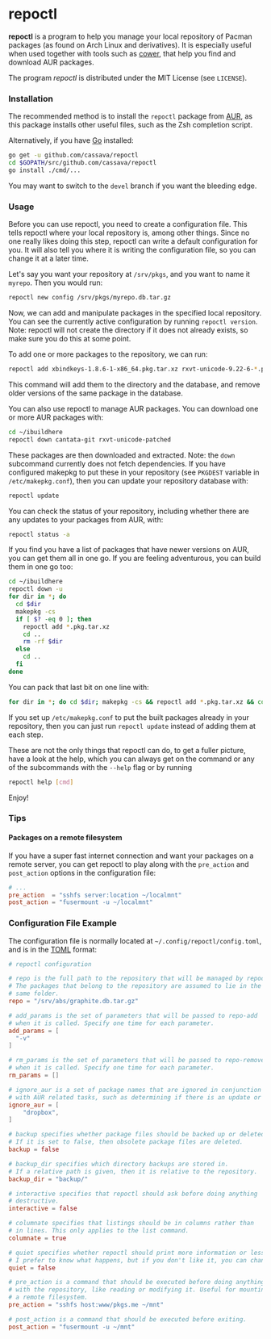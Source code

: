 repoctl
========

**repoctl** is a program to help you manage your local repository of Pacman
packages (as found on Arch Linux and derivatives). It is especially useful when
used together with tools such as [cower](https://github.com/falconindy/cower),
that help you find and download AUR packages.

The program *repoctl* is distributed under the MIT License (see `LICENSE`).

### Installation

The recommended method is to install the `repoctl` package from [AUR](https://aur.archlinux.org/packages/repoctl),
as this package installs other useful files, such as the Zsh completion script.

Alternatively, if you have [Go](https://golang.org) installed:

```sh
go get -u github.com/cassava/repoctl
cd $GOPATH/src/github.com/cassava/repoctl
go install ./cmd/...
```

You may want to switch to the `devel` branch if you want the bleeding edge.

### Usage
Before you can use repoctl, you need to create a configuration file.
This tells repoctl where your local repository is, among other things.
Since no one really likes doing this step, repoctl can write a default
configuration for you. It will also tell you where it is writing the
configuration file, so you can change it at a later time.

Let's say you want your repository at `/srv/pkgs`,
and you want to name it `myrepo`. Then you would run:

```sh
repoctl new config /srv/pkgs/myrepo.db.tar.gz
```

Now, we can add and manipulate packages in the specified local repository.
You can see the currently active configuration by running `repoctl version`.
Note: repoctl will not create the directory if it does not already exists, so
make sure you do this at some point.

To add one or more packages to the repository, we can run:

```sh
repoctl add xbindkeys-1.8.6-1-x86_64.pkg.tar.xz rxvt-unicode-9.22-6-*.pkg.tar.xz
```

This command will add them to the directory and the database, and remove older
versions of the same package in the database.

You can also use repoctl to manage AUR packages. You can download one or more
AUR packages with:

```sh
cd ~/ibuildhere
repoctl down cantata-git rxvt-unicode-patched
```

These packages are then downloaded and extracted. Note: the `down` subcommand
currently does not fetch dependencies. If you have configured makepkg to put
these in your repository (see `PKGDEST` variable in `/etc/makepkg.conf`), then
you can update your repository database with:

```sh
repoctl update
```

You can check the status of your repository, including whether there are any
updates to your packages from AUR, with:

```sh
repoctl status -a
```

If you find you have a list of packages that have newer versions on AUR, you
can get them all in one go. If you are feeling adventurous, you can build
them in one go too:

```sh
cd ~/ibuildhere
repoctl down -u
for dir in *; do
  cd $dir
  makepkg -cs
  if [ $? -eq 0 ]; then
    repoctl add *.pkg.tar.xz
    cd ..
    rm -rf $dir
  else
    cd ..
  fi
done
```

You can pack that last bit on one line with:

```sh
for dir in *; do cd $dir; makepkg -cs && repoctl add *.pkg.tar.xz && cd ..  && rm -rf $dir || cd ..; done
```

If you set up `/etc/makepkg.conf` to put the built packages already in your
repository, then you can just run `repoctl update` instead of adding them
at each step.

These are not the only things that repoctl can do, to get a fuller picture, have
a look at the help, which you can always get on the command or any of the
subcommands with the `--help` flag or by running

```sh
repoctl help [cmd]
```

Enjoy!

### Tips

#### Packages on a remote filesystem
If you have a super fast internet connection and want your packages on a remote
server, you can get repoctl to play along with the `pre_action` and
`post_action` options in the configuration file:

```toml
# ...
pre_action  = "sshfs server:location ~/localmnt"
post_action = "fusermount -u ~/localmnt"
```

### Configuration File Example
The configuration file is normally located at `~/.config/repoctl/config.toml`,
and is in the [TOML](https://github.com/toml-lang/toml) format:

```toml
# repoctl configuration

# repo is the full path to the repository that will be managed by repoctl.
# The packages that belong to the repository are assumed to lie in the
# same folder.
repo = "/srv/abs/graphite.db.tar.gz"

# add_params is the set of parameters that will be passed to repo-add
# when it is called. Specify one time for each parameter.
add_params = [
  "-v"
]

# rm_params is the set of parameters that will be passed to repo-remove
# when it is called. Specify one time for each parameter.
rm_params = []

# ignore_aur is a set of package names that are ignored in conjunction
# with AUR related tasks, such as determining if there is an update or not.
ignore_aur = [
    "dropbox",
]

# backup specifies whether package files should be backed up or deleted.
# If it is set to false, then obsolete package files are deleted.
backup = false

# backup_dir specifies which directory backups are stored in.
# If a relative path is given, then it is relative to the repository.
backup_dir = "backup/"

# interactive specifies that repoctl should ask before doing anything
# destructive.
interactive = false

# columnate specifies that listings should be in columns rather than
# in lines. This only applies to the list command.
columnate = true

# quiet specifies whether repoctl should print more information or less.
# I prefer to know what happens, but if you don't like it, you can change it.
quiet = false

# pre_action is a command that should be executed before doing anything
# with the repository, like reading or modifying it. Useful for mounting
# a remote filesystem.
pre_action = "sshfs host:www/pkgs.me ~/mnt"

# post_action is a command that should be executed before exiting.
post_action = "fusermount -u ~/mnt"
```

